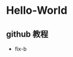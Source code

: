 <!--
 * @Author: Michael Lee
 * @Date: 2023-02-11 12:12:52
 * @LastEditors: Michael Lee
 * @LastEditTime: 2023-02-18 17:11:04
 * @Description: 
-->
# Hello-World
## github 教程

- fix-b 